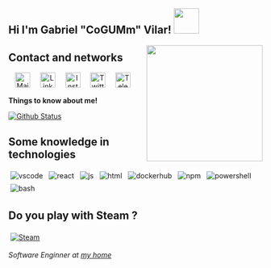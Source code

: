 <h2>Hi I'm Gabriel "CoGUMm" Vilar! <img src="https://media.giphy.com/media/12oufCB0MyZ1Go/giphy.gif" width="50"></h2>
<img align='right' src="https://media.giphy.com/media/M9gbBd9nbDrOTu1Mqx/giphy.gif" width="230">

## Contact and networks
<p align="center">
  <a href="mailto:gabriel@cogumm.net" target="_blank"><img src="http://labs.cogumm.net/githubassets/my_svgs/gmail.svg" width="30px" alt="Mail"></a> &nbsp; &nbsp;
  <a href="https://www.linkedin.com/in/cogumm/" target="_blank"><img src="http://labs.cogumm.net/githubassets/my_svgs/linkedin.svg" width="30px" alt="LinkedIn"></a> &nbsp; &nbsp;
  <a href="https://instagram.com/cogumm" target="_blank"><img src="http://labs.cogumm.net/githubassets/my_svgs/instagram.svg" width="30px" alt="Instagram"></a> &nbsp; &nbsp;
  <a href="https://twitter.com/cogumm" target="_blank"><img src="http://labs.cogumm.net/githubassets/my_svgs/twitter.svg" width="30px" alt="Twitter"></a> &nbsp; &nbsp;
  <a href="https://t.me/cogumm" target="_blank"><img src="http://labs.cogumm.net/githubassets/my_svgs/telegram.svg" width="30px" alt="Telegram"></a> &nbsp; &nbsp;
</p>

<summary><b>Things to know about me!</b> </summary>


  [![Github Status](https://github-readme-stats.vercel.app/api?username=cogumm&show_icons=true&title_color=fff&icon_color=79ff97&text_color=9f9f9f&bg_color=151515)](https://github.com/cogumm/cogumm)


## Some knowledge in technologies

<img src="http://labs.cogumm.net/githubassets/svg/dev/tools/visualstudio_code.svg" alt="vscode" style="vertical-align:top; margin:4px"> <img src="http://labs.cogumm.net/githubassets/svg/dev/frameworks/react.svg" alt="react" style="vertical-align:top; margin:4px"> <img src="http://labs.cogumm.net/githubassets/svg/dev/languages/js.svg" alt="js" style="vertical-align:top; margin:4px"> <img src="http://labs.cogumm.net/githubassets/svg/dev/languages/html.svg" alt="html" style="vertical-align:top; margin:4px"> <img src="http://labs.cogumm.net/githubassets/svg/dev/services/dockerhub.svg" alt="dockerhub" style="vertical-align:top; margin:4px"> <img src="http://labs.cogumm.net/githubassets/svg/dev/services/npm.svg" alt="npm" style="vertical-align:top; margin:4px"> <img src="http://labs.cogumm.net/githubassets/svg/dev/tools/powershell.svg" alt="powershell" style="vertical-align:top; margin:4px"> <img src="http://labs.cogumm.net/githubassets/svg/dev/tools/bash.svg" alt="bash" style="vertical-align:top; margin:4px">


## Do you play with Steam ?
<a href="http://steamcommunity.com/id/cogumm/" target="_blank"><img src="http://labs.cogumm.net/githubassets/svg/social/steam.svg" style="vertical-align:top; margin:4px" alt="Steam"></a>

<p>
    <em>
        Software Enginner at <a href="http://cogumm.net">my home</a><br />
    </em>
</p>
